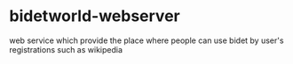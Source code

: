 # bidetworld-webserver
web service which provide the place where people can use bidet by user's registrations such as wikipedia

